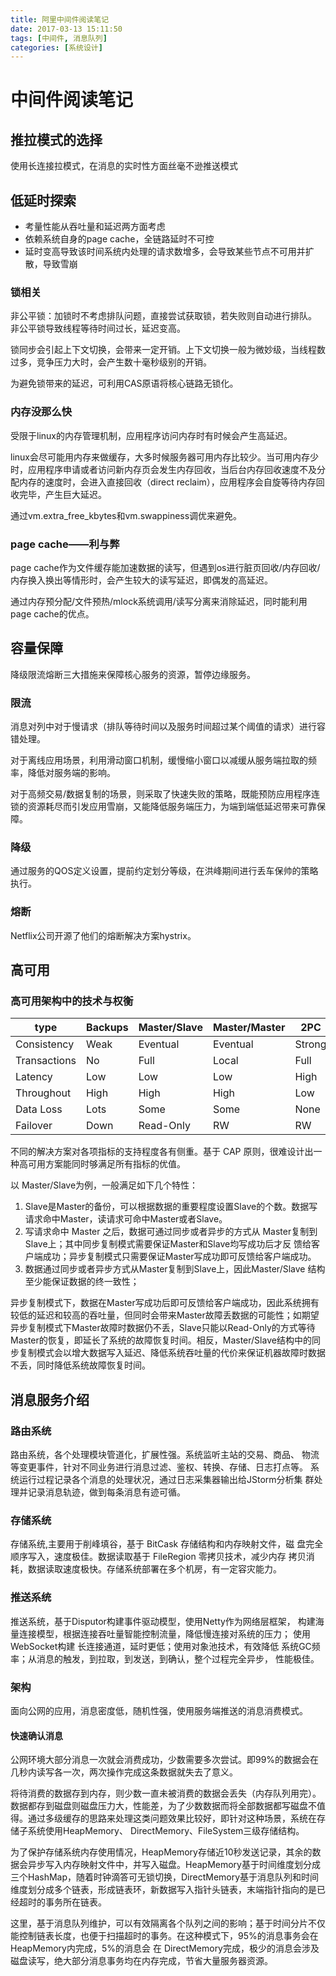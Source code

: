 ```yaml
---
title: 阿里中间件阅读笔记
date: 2017-03-13 15:11:50
tags: [中间件, 消息队列]
categories: [系统设计]
---
```


# 中间件阅读笔记
## 推拉模式的选择
使用长连接拉模式，在消息的实时性方面丝毫不逊推送模式
## 低延时探索
- 考量性能从吞吐量和延迟两方面考虑
- 依赖系统自身的page cache，全链路延时不可控
- 延时变高导致该时间系统内处理的请求数增多，会导致某些节点不可用并扩散，导致雪崩

### 锁相关
非公平锁：加锁时不考虑排队问题，直接尝试获取锁，若失败则自动进行排队。
非公平锁导致线程等待时间过长，延迟变高。

锁同步会引起上下文切换，会带来一定开销。上下文切换一般为微妙级，当线程数过多，竞争压力大时，会产生数十毫秒级别的开销。

为避免锁带来的延迟，可利用CAS原语将核心链路无锁化。

### 内存没那么快
受限于linux的内存管理机制，应用程序访问内存时有时候会产生高延迟。

linux会尽可能用内存来做缓存，大多时候服务器可用内存比较少。当可用内存少时，应用程序申请或者访问新内存页会发生内存回收，当后台内存回收速度不及分配内存的速度时，会进入直接回收（direct reclaim），应用程序会自旋等待内存回收完毕，产生巨大延迟。

通过vm.extra_free_kbytes和vm.swappiness调优来避免。

### page cache——利与弊
page cache作为文件缓存能加速数据的读写，但遇到os进行脏页回收/内存回收/内存换入换出等情形时，会产生较大的读写延迟，即偶发的高延迟。

通过内存预分配/文件预热/mlock系统调用/读写分离来消除延迟，同时能利用page cache的优点。

## 容量保障
降级限流熔断三大措施来保障核心服务的资源，暂停边缘服务。

### 限流
消息对列中对于慢请求（排队等待时间以及服务时间超过某个阈值的请求）进行容错处理。

对于离线应用场景，利用滑动窗口机制，缓慢缩小窗口以减缓从服务端拉取的频率，降低对服务端的影响。

对于高频交易/数据复制的场景，则采取了快速失败的策略，既能预防应用程序连锁的资源耗尽而引发应用雪崩，又能降低服务端压力，为端到端低延迟带来可靠保障。

### 降级
通过服务的QOS定义设置，提前约定划分等级，在洪峰期间进行丢车保帅的策略执行。

### 熔断
Netflix公司开源了他们的熔断解决方案hystrix。

## 高可用
### 高可用架构中的技术与权衡
type | Backups | Master/Slave | Master/Master | 2PC | Paxos
-----|---------|--------------|---------------|-----|-------
Consistency | Weak | Eventual | Eventual | Strong | Strong
Transactions| No   | Full     | Local    | Full   | Full
Latency     | Low  | Low      | Low      | High   | High
Throughout  | High | High     | High     | Low    | Medium
Data Loss   | Lots | Some     | Some     | None   | None
Failover    | Down | Read-Only| RW       | RW     | RW

不同的解决方案对各项指标的支持程度各有侧重。基于 CAP 原则，很难设计出一种高可用方案能同时够满足所有指标的优值。

以 Master/Slave为例，一般满足如下几个特性： 
1. Slave是Master的备份，可以根据数据的重要程度设置Slave的个数。数据写请求命中Master，读请求可命中Master或者Slave。 
2. 写请求命中 Master 之后，数据可通过同步或者异步的方式从 Master复制到Slave上；其中同步复制模式需要保证Master和Slave均写成功后才反 馈给客户端成功；异步复制模式只需要保证Master写成功即可反馈给客户端成功。 
3. 数据通过同步或者异步方式从Master复制到Slave上，因此Master/Slave 结构至少能保证数据的终一致性；

异步复制模式下，数据在Master写成功后即可反馈给客户端成功，因此系统拥有较低的延迟和较高的吞吐量，但同时会带来Master故障丢数据的可能性；如期望异步复制模式下Master故障时数据仍不丢，Slave只能以Read-Only的方式等待Master的恢复，即延长了系统的故障恢复时间。相反，Master/Slave结构中的同步复制模式会以增大数据写入延迟、降低系统吞吐量的代价来保证机器故障时数据不丢，同时降低系统故障恢复时间。

## 消息服务介绍
### 路由系统
路由系统，各个处理模块管道化，扩展性强。系统监听主站的交易、商品、 物流等变更事件，针对不同业务进行消息过滤、鉴权、转换、存储、日志打点等。 系统运行过程记录各个消息的处理状况，通过日志采集器输出给JStorm分析集 群处理并记录消息轨迹，做到每条消息有迹可循。 

### 存储系统
存储系统,主要用于削峰填谷，基于 BitCask 存储结构和内存映射文件，磁 盘完全顺序写入，速度极佳。数据读取基于 FileRegion 零拷贝技术，减少内存 拷贝消耗，数据读取速度极快。存储系统部署在多个机房，有一定容灾能力。 

### 推送系统
推送系统，基于Disputor构建事件驱动模型，使用Netty作为网络层框架， 构建海量连接模型，根据连接吞吐量智能控制流量，降低慢连接对系统的压力； 使用WebSocket构建    长连接通道，延时更低；使用对象池技术，有效降低 系统GC频率；从消息的触发，到拉取，到发送，到确认，整个过程完全异步， 性能极佳。

### 架构
面向公网的应用，消息密度低，随机性强，使用服务端推送的消息消费模式。

#### 快速确认消息
公网环境大部分消息一次就会消费成功，少数需要多次尝试。即99%的数据会在几秒内读写各一次，两次操作完成这条数据就失去了意义。

将待消费的数据存到内存，则少数一直未被消费的数据会丢失（内存队列用完）。数据都存到磁盘则磁盘压力大，性能差，为了少数数据而将全部数据都写磁盘不值得。通过多级缓存的思路来处理这类问题效果比较好，即针对这种场景，系统在存储子系统使用HeapMemory、 DirectMemory、FileSystem三级存储结构。

为了保护存储系统内存使用情况，HeapMemory存储近10秒发送记录，其余的数据会异步写入内存映射文件中，并写入磁盘。HeapMemory基于时间维度划分成三个HashMap，随着时钟滴答可无锁切换，DirectMemory基于消息队列和时间维度划分成多个链表，形成链表环，新数据写入指针头链表，末端指针指向的是已经超时的事务所在链表。

这里，基于消息队列维护，可以有效隔离各个队列之间的影响；基于时间分片不仅能控制链表长度，也便于扫描超时的事务。在这种模式下，95%的消息事务会在HeapMemory内完成，5%的消息会 在 DirectMemory完成，极少的消息会涉及磁盘读写，绝大部分消息事务均在内存完成，节省大量服务器资源。
